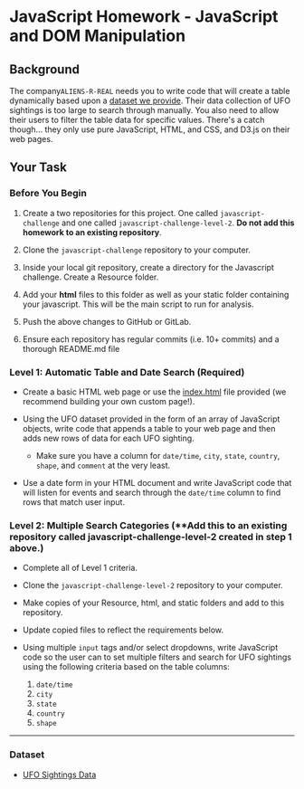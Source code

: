 # JavaScript Homework - JavaScript and DOM Manipulation

## Background

The company`ALIENS-R-REAL` needs you to write code that will create a table dynamically based upon a [dataset we provide](StarterCode/static/js/data.js). Their data collection of UFO sightings is too large to search through manually. You also need to allow their users to filter the table data for specific values. There's a catch though... they only use pure JavaScript, HTML, and CSS, and D3.js on their web pages. 


## Your Task

### Before You Begin

1. Create a two repositories for this project. One called `javascript-challenge` and one called `javascript-challenge-level-2`. **Do not add this homework to an existing repository**.

2. Clone the `javascript-challenge` repository to your computer.

3. Inside your local git repository, create a directory for the Javascript challenge. Create a Resource folder.

4. Add your **html** files to this folder as well as your static folder containing your javascript. This will be the main script to run for analysis.

5. Push the above changes to GitHub or GitLab.

6. Ensure each repository has regular commits (i.e. 10+ commits) and a thorough README.md file

### Level 1: Automatic Table and Date Search (Required)

* Create a basic HTML web page or use the [index.html](StarterCode/index.html) file provided (we recommend building your own custom page!).

* Using the UFO dataset provided in the form of an array of JavaScript objects, write code that appends a table to your web page and then adds new rows of data for each UFO sighting.

  * Make sure you have a column for `date/time`, `city`, `state`, `country`, `shape`, and `comment` at the very least.

* Use a date form in your HTML document and write JavaScript code that will listen for events and search through the `date/time` column to find rows that match user input.

### Level 2: Multiple Search Categories (**Add this to an existing repository called javascript-challenge-level-2 created in step 1 above.)

* Complete all of Level 1 criteria.
* Clone the `javascript-challenge-level-2` repository to your computer. 
* Make copies of your Resource, html, and static folders and add to this repository. 
* Update copied files to reflect the requirements below.

* Using multiple `input` tags and/or select dropdowns, write JavaScript code so the user can to set multiple filters and search for UFO sightings using the following criteria based on the table columns:

  1. `date/time`
  2. `city`
  3. `state`
  4. `country`
  5. `shape`

- - -

### Dataset

* [UFO Sightings Data](StarterCode/static/js/data.js)















